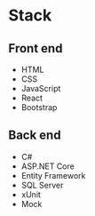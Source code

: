﻿# Stack

Front end
---------------------
- HTML
- CSS
- JavaScript
- React
- Bootstrap

Back end
---------------------
- C#
- ASP.NET Core
- Entity Framework
- SQL Server
- xUnit
- Mock